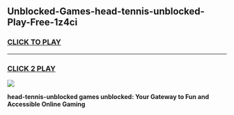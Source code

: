 
## Unblocked-Games-head-tennis-unblocked-Play-Free-1z4ci
<h3>
<a href="https://premium76.site?title=head-tennis-unblocked&ref=12A">CLICK TO PLAY</a></h3>
<hr>

<h3>
<a href="https://premium76.site?title=head-tennis-unblocked&ref=12A">CLICK 2 PLAY</a>
  
</h3>

<a href="https://premium76.site?title=head-tennis-unblocked&ref=12A"><img src="https://clearcache.store/games.png"></a>


**head-tennis-unblocked games unblocked: Your Gateway to Fun and Accessible Online Gaming**
